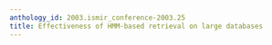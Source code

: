 ```yaml
---
anthology_id: 2003.ismir_conference-2003.25
title: Effectiveness of HMM-based retrieval on large databases
---
```

